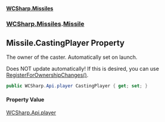 #### [WCSharp\.Missiles](README.md 'README')
### [WCSharp\.Missiles](WCSharp.Missiles.md 'WCSharp\.Missiles').[Missile](WCSharp.Missiles.Missile.md 'WCSharp\.Missiles\.Missile')

## Missile\.CastingPlayer Property

The owner of the caster\. Automatically set on launch\.

Does NOT update automatically! If this is desired, you can use [RegisterForOwnershipChanges\(\)](WCSharp.Missiles.MissileSystem.RegisterForOwnershipChanges().md 'WCSharp\.Missiles\.MissileSystem\.RegisterForOwnershipChanges\(\)').

```csharp
public WCSharp.Api.player CastingPlayer { get; set; }
```

#### Property Value
[WCSharp\.Api\.player](https://learn.microsoft.com/en-us/dotnet/api/wcsharp.api.player 'WCSharp\.Api\.player')